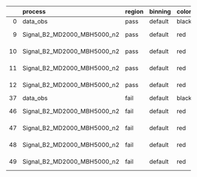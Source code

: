 |    | process                     | region   | binning   | color   | process_type   |   scale | variation   | source_filename                                                      | source_histname    | alias                       | title     |   combine_idx |     lnN |   shapes | syst_type   | direction   | variation_alias   |
|---:|:----------------------------|:---------|:----------|:--------|:---------------|--------:|:------------|:---------------------------------------------------------------------|:-------------------|:----------------------------|:----------|--------------:|--------:|---------:|:------------|:------------|:------------------|
|  0 | data_obs                    | pass     | default   | black   | DATA           |       1 | nominal     | ./histograms_for_2DAlphabet_v18//BH_Data.root                        | hpass              | Data                        | Data      |           nan | nan     |      nan | nan         | nan         | nan               |
|  9 | Signal_B2_MD2000_MBH5000_n2 | pass     | default   | red     | SIGNAL         |       1 | lumi        | ./histograms_for_2DAlphabet_v18//BH_Signal_B2_MD2000_MBH5000_n2.root | hpass              | Signal_B2_MD2000_MBH5000_n2 | BH signal |           nan |   1.016 |      nan | lnN         | nan         | nan               |
| 10 | Signal_B2_MD2000_MBH5000_n2 | pass     | default   | red     | SIGNAL         |       1 | SVM         | ./histograms_for_2DAlphabet_v18//BH_Signal_B2_MD2000_MBH5000_n2.root | hpass_SVMsyst_up   | Signal_B2_MD2000_MBH5000_n2 | BH signal |           nan | nan     |        1 | shapes      | Up          | SVMsyst           |
| 11 | Signal_B2_MD2000_MBH5000_n2 | pass     | default   | red     | SIGNAL         |       1 | SVM         | ./histograms_for_2DAlphabet_v18//BH_Signal_B2_MD2000_MBH5000_n2.root | hpass_SVMsyst_down | Signal_B2_MD2000_MBH5000_n2 | BH signal |           nan | nan     |        1 | shapes      | Down        | SVMsyst           |
| 12 | Signal_B2_MD2000_MBH5000_n2 | pass     | default   | red     | SIGNAL         |       1 | nominal     | ./histograms_for_2DAlphabet_v18//BH_Signal_B2_MD2000_MBH5000_n2.root | hpass              | Signal_B2_MD2000_MBH5000_n2 | BH signal |           nan | nan     |      nan | nan         | nan         | nan               |
| 37 | data_obs                    | fail     | default   | black   | DATA           |       1 | nominal     | ./histograms_for_2DAlphabet_v18//BH_Data.root                        | hfail              | Data                        | Data      |           nan | nan     |      nan | nan         | nan         | nan               |
| 46 | Signal_B2_MD2000_MBH5000_n2 | fail     | default   | red     | SIGNAL         |       1 | lumi        | ./histograms_for_2DAlphabet_v18//BH_Signal_B2_MD2000_MBH5000_n2.root | hfail              | Signal_B2_MD2000_MBH5000_n2 | BH signal |           nan |   1.016 |      nan | lnN         | nan         | nan               |
| 47 | Signal_B2_MD2000_MBH5000_n2 | fail     | default   | red     | SIGNAL         |       1 | SVM         | ./histograms_for_2DAlphabet_v18//BH_Signal_B2_MD2000_MBH5000_n2.root | hfail_SVMsyst_up   | Signal_B2_MD2000_MBH5000_n2 | BH signal |           nan | nan     |        1 | shapes      | Up          | SVMsyst           |
| 48 | Signal_B2_MD2000_MBH5000_n2 | fail     | default   | red     | SIGNAL         |       1 | SVM         | ./histograms_for_2DAlphabet_v18//BH_Signal_B2_MD2000_MBH5000_n2.root | hfail_SVMsyst_down | Signal_B2_MD2000_MBH5000_n2 | BH signal |           nan | nan     |        1 | shapes      | Down        | SVMsyst           |
| 49 | Signal_B2_MD2000_MBH5000_n2 | fail     | default   | red     | SIGNAL         |       1 | nominal     | ./histograms_for_2DAlphabet_v18//BH_Signal_B2_MD2000_MBH5000_n2.root | hfail              | Signal_B2_MD2000_MBH5000_n2 | BH signal |           nan | nan     |      nan | nan         | nan         | nan               |